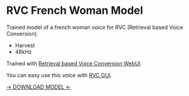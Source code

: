 # RVC French Woman Model

Trained model of a french woman voice for RVC (Retrieval based Voice Conversion).

- Harvest
- 48kHz

Trained with [Retrieval based Voice Conversion WebUI](https://github.com/RVC-Project/Retrieval-based-Voice-Conversion-WebUI)

You can easy use this voice with [RVC GUI](https://github.com/Tiger14n/RVC-GUI).

[-> DOWNLOAD MODEL <-](https://github.com/DantSu/RVC-french-woman-model/releases/download/0.0.1/French-Woman-RVC.zip)
